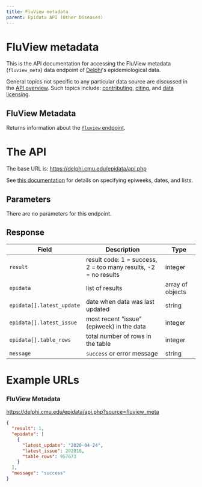 ```yaml
---
title: FluView metadata
parent: Epidata API (Other Diseases)
---
```


# FluView metadata

This is the API documentation for accessing the FluView metadata
(`fluview_meta`) data endpoint of [Delphi](https://delphi.cmu.edu/)'s
epidemiological data.

General topics not specific to any particular data source are discussed in the
[API overview](README.md). Such topics include:
[contributing](README.md#contributing), [citing](README.md#citing), and
[data licensing](README.md#data-licensing).

## FluView Metadata

Returns information about the [`fluview` endpoint](fluview.md).

# The API

The base URL is: https://delphi.cmu.edu/epidata/api.php

See [this documentation](README.md) for details on specifying epiweeks, dates, and lists.

## Parameters

There are no parameters for this endpoint.

## Response

| Field | Description | Type |
| --- | --- | --- |
| `result` | result code: 1 = success, 2 = too many results, -2 = no results | integer |
| `epidata` | list of results | array of objects |
| `epidata[].latest_update` | date when data was last updated | string |
| `epidata[].latest_issue` | most recent "issue" (epiweek) in the data | integer |
| `epidata[].table_rows` | total number of rows in the table | integer |
| `message` | `success` or error message | string |

# Example URLs

### FluView Metadata
https://delphi.cmu.edu/epidata/api.php?source=fluview_meta

```json
{
  "result": 1,
  "epidata": [
    {
      "latest_update": "2020-04-24",
      "latest_issue": 202016,
      "table_rows": 957673
    }
  ],
  "message": "success"
}
```
